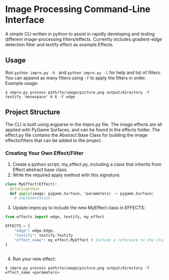 # Image Processing Command-Line Interface
A simple CLI written in python to assist in rapidly developing and testing different image-processing filters/effects. Currently includes gradient-edge detection filter and textify effect as example Effects.

## Usage
Run ```python impro.py -h ``` and ```python impro.py -l``` for help and list of filters. You can append as many filters using ```-f``` to apply the filters in order. Example usage:
```console
$ impro.py process path/to/image/picture.png output/directory -f textify 'monospace' 6 6 -f edge
```

## Project Structure
The CLI is built using argparse in the impro.py file. The image effects are all applied with PyGame Surfaces, and can be found in the effects folder. The effect.py file contains the Abstract Base Class for building the image effects/filters that can be added to the project.

### Creating Your Own Effect/Filter
1. Create a python script, my_effect.py, including a class that inherits from Effect abstract base class.
2. Write the required apply method with this signature:
```python
class MyEffect(Effect):
  @staticmethod
  def apply(image: pygame.Surface, *parameters) -> pygame.Surface:
    # Implementation
```
3. Update impro.py to include the new MyEffect class in EFFECTS:
```python
from effects import edge, textify, my_effect

EFFECTS = {
    "edge": edge.Edge,
    "textify": textify.Textify
    "effect_name": my_effect.MyEffect # Include a reference to the class
}
  
```
4. Run your new effect:

```terminal
$ impro.py process path/to/image/picture.png output/directory -f effect_name <parameters>
```
